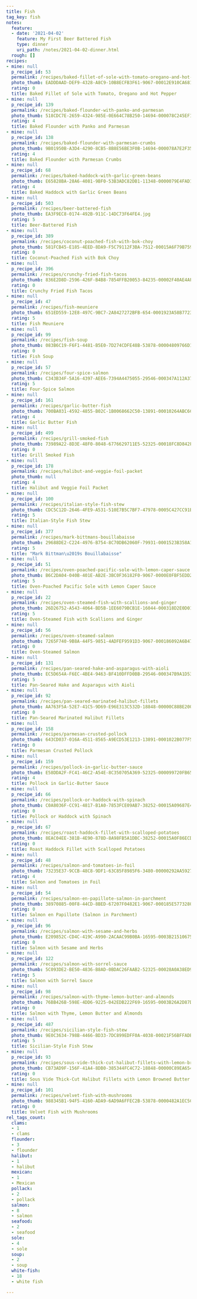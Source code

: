 ```yaml
---
title: Fish
tag_key: fish
notes:
  feature:
  - date: '2021-04-02'
    feature: My First Beer Battered Fish
    type: dinner
    uri_path: /notes/2021-04-02-dinner.html
  rough: []
recipes:
- mine: null
  p_recipe_id: 53
  permalink: /recipes/baked-fillet-of-sole-with-tomato-oregano-and-hot-pepper
  photo_thumb: EADDDAAD-DEF9-4328-A8C9-10B8ECFB3F61-9067-00012E910CA6811F.jpg
  rating: 0
  title: Baked Fillet of Sole with Tomato, Oregano and Hot Pepper
- mine: null
  p_recipe_id: 139
  permalink: /recipes/baked-flounder-with-panko-and-parmesan
  photo_thumb: 518CDC7E-2659-4324-985E-0E664C78B250-14694-000078C245EF1A9A.jpg
  rating: 4
  title: Baked Flounder with Panko and Parmesan
- mine: null
  p_recipe_id: 138
  permalink: /recipes/baked-flounder-with-parmesan-crumbs
  photo_thumb: 9B01950B-A3D4-4290-8CB5-8B8E56BE3F0B-14694-000078A7E2F359A5.jpg
  rating: 4
  title: Baked Flounder with Parmesan Crumbs
- mine: null
  p_recipe_id: 68
  permalink: /recipes/baked-haddock-with-garlic-green-beans
  photo_thumb: E65828BA-28A6-4081-9BF0-53B3ADC82DB1-11348-0000079E4FAD199F.jpg
  rating: 4
  title: Baked Haddock with Garlic Green Beans
- mine: null
  p_recipe_id: 503
  permalink: /recipes/beer-battered-fish
  photo_thumb: EA3F9EC8-0174-492B-911C-14DC73F64FE4.jpg
  rating: 5
  title: Beer-Battered Fish
- mine: null
  p_recipe_id: 389
  permalink: /recipes/coconut-poached-fish-with-bok-choy
  photo_thumb: 581FCB45-E185-4EED-8DA9-F5C79112F3BA-7512-00015A6F79B759C3.jpg
  rating: 0
  title: Coconut-Poached Fish with Bok Choy
- mine: null
  p_recipe_id: 396
  permalink: /recipes/crunchy-fried-fish-tacos
  photo_thumb: 836E2D8D-2596-426F-B4B8-7854FFB20053-84235-00002F40AE4AFE85.jpg
  rating: 0
  title: Crunchy Fried Fish Tacos
- mine: null
  p_recipe_id: 47
  permalink: /recipes/fish-meuniere
  photo_thumb: 651ED559-12E8-497C-9BC7-2A8427272BFB-654-0001923A58B77236.jpg
  rating: 5
  title: Fish Meuniere
- mine: null
  p_recipe_id: 99
  permalink: /recipes/fish-soup
  photo_thumb: 083B6C19-F6F1-4481-B5E0-7D274CDFE48B-53878-00004809766D18D9.jpg
  rating: 0
  title: Fish Soup
- mine: null
  p_recipe_id: 57
  permalink: /recipes/four-spice-salmon
  photo_thumb: C343B34F-5A16-4397-AEE6-7394A4475055-29546-000347A112A37A95.jpg
  rating: 5
  title: Four-Spice Salmon
- mine: null
  p_recipe_id: 161
  permalink: /recipes/garlic-butter-fish
  photo_thumb: 700BA031-4592-4855-B02C-1B0068662C50-13891-00010264ABC6C295.jpg
  rating: 4
  title: Garlic Butter Fish
- mine: null
  p_recipe_id: 499
  permalink: /recipes/grill-smoked-fish
  photo_thumb: 73989A22-8D3E-48F0-8048-6776629711E5-52325-00018FC8D842F627.jpg
  rating: 0
  title: Grill Smoked Fish
- mine: null
  p_recipe_id: 178
  permalink: /recipes/halibut-and-veggie-foil-packet
  photo_thumb: null
  rating: 4
  title: Halibut and Veggie Foil Packet
- mine: null
  p_recipe_id: 100
  permalink: /recipes/italian-style-fish-stew
  photo_thumb: CDC5C12D-2646-4FE9-A531-510E7B5C7BF7-47978-0005C427CC91B7BA.jpg
  rating: 5
  title: Italian-Style Fish Stew
- mine: null
  p_recipe_id: 377
  permalink: /recipes/mark-bittmans-bouillabaisse
  photo_thumb: 29688DE2-C224-4976-B754-8C70DB62060F-79931-0001523B358A10DE.jpg
  rating: 5
  title: "Mark Bittman\u2019s Bouillabaisse"
- mine: null
  p_recipe_id: 51
  permalink: /recipes/oven-poached-pacific-sole-with-lemon-caper-sauce
  photo_thumb: B6C2DA04-040B-401E-AB2E-3BC0F36182F0-9067-0000E0FBF5EDD277.jpg
  rating: 5
  title: Oven-Poached Pacific Sole with Lemon Caper Sauce
- mine: null
  p_recipe_id: 22
  permalink: /recipes/oven-steamed-fish-with-scallions-and-ginger
  photo_thumb: 26D26752-A543-4064-BD5B-1EE6079BCB1E-16044-000318D2E0D01B64.jpg
  rating: 5
  title: Oven-Steamed Fish with Scallions and Ginger
- mine: null
  p_recipe_id: 56
  permalink: /recipes/oven-steamed-salmon
  photo_thumb: 7265F740-9B8A-44F5-9851-4ADFEF9591D3-9067-000186092A6B476D.jpg
  rating: 0
  title: Oven-Steamed Salmon
- mine: null
  p_recipe_id: 131
  permalink: /recipes/pan-seared-hake-and-asparagus-with-aioli
  photo_thumb: EC5D654A-F6EC-4BE4-9463-BF410DFFD0BB-29546-000347B9A1D539FD.jpg
  rating: 5
  title: Pan-Seared Hake and Asparagus with Aioli
- mine: null
  p_recipe_id: 92
  permalink: /recipes/pan-seared-marinated-halibut-fillets
  photo_thumb: AA763F5A-52E7-41C5-9D69-E96E313C532D-18848-00000C88BE20092E.jpg
  rating: 0
  title: Pan-Seared Marinated Halibut Fillets
- mine: null
  p_recipe_id: 158
  permalink: /recipes/parmesan-crusted-pollock
  photo_thumb: 643CD037-016A-4511-8565-A9ECD53E1213-13891-0001022B077F58D3.jpg
  rating: 0
  title: Parmesan Crusted Pollock
- mine: null
  p_recipe_id: 159
  permalink: /recipes/pollock-in-garlic-butter-sauce
  photo_thumb: E58DDA2F-FC41-46C2-A54E-8C350705A369-52325-000099720FB65819.jpg
  rating: 4
  title: Pollock in Garlic-Butter Sauce
- mine: null
  p_recipe_id: 66
  permalink: /recipes/pollock-or-haddock-with-spinach
  photo_thumb: C0A8036F-CC91-4817-B1A0-7853FCE09AB7-38252-00015A09687E4301.jpg
  rating: 0
  title: Pollock or Haddock with Spinach
- mine: null
  p_recipe_id: 67
  permalink: /recipes/roast-haddock-fillet-with-scalloped-potatoes
  photo_thumb: 8EAC04EE-381B-4E90-878D-8A98FB5A1DBC-38252-00015A0F86ECD249.jpg
  rating: 0
  title: Roast Haddock Fillet with Scalloped Potatoes
- mine: null
  p_recipe_id: 48
  permalink: /recipes/salmon-and-tomatoes-in-foil
  photo_thumb: 73235E37-9CCB-48C8-9DF1-63C85F8985F6-3480-00000292AA592733.jpg
  rating: 4
  title: Salmon and Tomatoes in Foil
- mine: null
  p_recipe_id: 54
  permalink: /recipes/salmon-en-papillote-salmon-in-parchment
  photo_thumb: 38970885-00F8-44CD-8BED-67207F0482E1-9067-000185E577328092.jpg
  rating: 0
  title: Salmon en Papillote (Salmon in Parchment)
- mine: null
  p_recipe_id: 96
  permalink: /recipes/salmon-with-sesame-and-herbs
  photo_thumb: E209852C-CD4C-419C-A990-2ACAAC99B0BA-16595-0003B21510675963.jpg
  rating: 0
  title: Salmon with Sesame and Herbs
- mine: null
  p_recipe_id: 122
  permalink: /recipes/salmon-with-sorrel-sauce
  photo_thumb: 5C093DE2-BE50-4836-B8AD-0BDAC26FAAB2-52325-00028A0A38ED9667.jpg
  rating: 5
  title: Salmon with Sorrel Sauce
- mine: null
  p_recipe_id: 98
  permalink: /recipes/salmon-with-thyme-lemon-butter-and-almonds
  photo_thumb: 76BB426B-598E-4DD6-9225-042EDB222F69-16595-0003B26A2D87D80E.jpg
  rating: 0
  title: Salmon with Thyme, Lemon Butter and Almonds
- mine: null
  p_recipe_id: 487
  permalink: /recipes/sicilian-style-fish-stew
  photo_thumb: 9E0C3634-798B-4466-BD33-7DC899EDFF0A-4038-00021F56BFFADB2B.jpg
  rating: 5
  title: Sicilian-Style Fish Stew
- mine: null
  p_recipe_id: 93
  permalink: /recipes/sous-vide-thick-cut-halibut-fillets-with-lemon-browned-butter
  photo_thumb: CB73AD9F-156F-41A4-8DB0-385344FC4C72-18848-00000C89EA654957.jpg
  rating: 0
  title: Sous Vide Thick-Cut Halibut Fillets with Lemon Browned Butter
- mine: null
  p_recipe_id: 101
  permalink: /recipes/velvet-fish-with-mushrooms
  photo_thumb: 988345B1-94F5-4160-ADA9-6AD9A6FFEC2B-53878-0000482A1EC5C6A1.jpg
  rating: 0
  title: Velvet Fish with Mushrooms
rel_tags_count:
  clams:
  - 1
  - clams
  flounder:
  - 3
  - flounder
  halibut:
  - 1
  - halibut
  mexican:
  - 1
  - Mexican
  pollack:
  - 2
  - pollack
  salmon:
  - 8
  - salmon
  seafood:
  - 2
  - seafood
  sole:
  - 4
  - sole
  soup:
  - 2
  - soup
  white-fish:
  - 18
  - white fish

---
```


